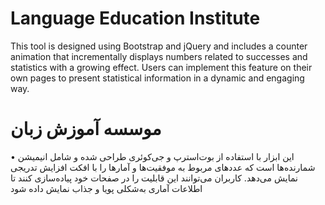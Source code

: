 # 	Language Education Institute


This tool is designed using Bootstrap and jQuery and includes a counter animation that incrementally displays numbers related to successes and statistics with a growing effect. Users can implement this feature on their own pages to present statistical information in a dynamic and engaging way.

# 	موسسه آموزش زبان

•	این ابزار با استفاده از بوت‌استرپ و جی‌کوئری طراحی شده و شامل انیمیشن شمارنده‌ها است که عددهای مربوط به موفقیت‌ها و آمارها را با افکت افزایش تدریجی نمایش می‌دهد. کاربران می‌توانند این قابلیت را در صفحات خود پیاده‌سازی کنند تا اطلاعات آماری به‌شکلی پویا و جذاب نمایش داده شود

